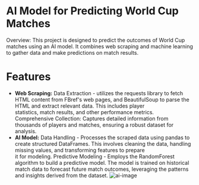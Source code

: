 # AI Model for Predicting World Cup Matches
Overview:
This project is designed to predict the outcomes of World Cup matches using an AI model. It combines web scraping and machine learning to gather data and make predictions on match results.

# Features
* **Web Scraping:** Data Extraction - utilizes the requests library to fetch HTML content from FBref's web pages, and BeautifulSoup to parse the HTML and extract relevant data. This includes player</br> statistics, match results, and other performance metrics.
Comprehensive Collection: Captures detailed information from thousands of players and matches, ensuring a robust dataset for analysis.
* **AI Model:** Data Handling - Processes the scraped data using pandas to create structured DataFrames. This involves cleaning the data, handling missing values, and transforming features to prepare</br> it for modeling.
Predictive Modeling - Employs the RandomForest algorithm to build a predictive model. The model is trained on historical match data to forecast future match outcomes, leveraging the patterns and insights derived from the dataset.
![ai-image](https://github.com/user-attachments/assets/8453fd74-f58b-4722-9ada-8c786b55f8c4)
